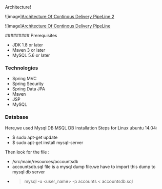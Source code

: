 Architecture!

![image][Architecture Of Continous Delivery PipeLine 2](https://github.com/FotisPliakos/cicdProject/assets/48320291/3c5b117b-f247-499f-b04e-9e9d7d83f8c8)

![image][Architecture Of Continous Delivery PipeLine](https://github.com/FotisPliakos/cicdProject/assets/48320291/2681e11c-ba56-42cb-9088-b7dd8ab399d1)


######### Prerequisites

- JDK 1.8 or later
- Maven 3 or later
- MySQL 5.6 or later

### Technologies

- Spring MVC
- Spring Security
- Spring Data JPA
- Maven
- JSP
- MySQL

### Database

Here,we used Mysql DB
MSQL DB Installation Steps for Linux ubuntu 14.04:

- $ sudo apt-get update
- $ sudo apt-get install mysql-server

Then look for the file :

- /src/main/resources/accountsdb
- accountsdb.sql file is a mysql dump file.we have to import this dump to mysql db server
- > mysql -u <user_name> -p accounts < accountsdb.sql
